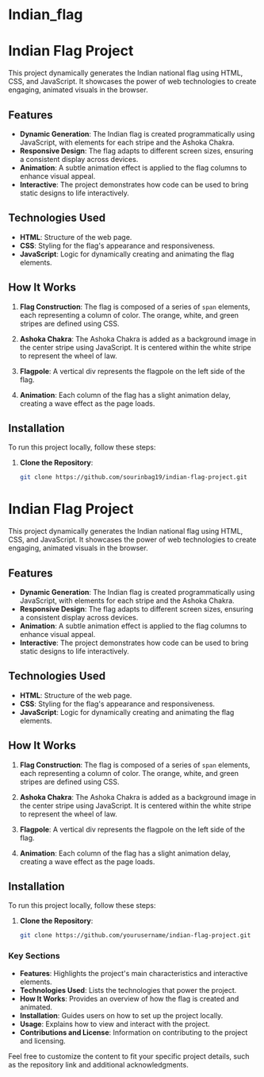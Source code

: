 # Indian_flag
# Indian Flag Project

This project dynamically generates the Indian national flag using HTML, CSS, and JavaScript. It showcases the power of web technologies to create engaging, animated visuals in the browser. 

## Features

- **Dynamic Generation**: The Indian flag is created programmatically using JavaScript, with elements for each stripe and the Ashoka Chakra.
- **Responsive Design**: The flag adapts to different screen sizes, ensuring a consistent display across devices.
- **Animation**: A subtle animation effect is applied to the flag columns to enhance visual appeal.
- **Interactive**: The project demonstrates how code can be used to bring static designs to life interactively.

## Technologies Used

- **HTML**: Structure of the web page.
- **CSS**: Styling for the flag's appearance and responsiveness.
- **JavaScript**: Logic for dynamically creating and animating the flag elements.

## How It Works

1. **Flag Construction**: The flag is composed of a series of `span` elements, each representing a column of color. The orange, white, and green stripes are defined using CSS.
   
2. **Ashoka Chakra**: The Ashoka Chakra is added as a background image in the center stripe using JavaScript. It is centered within the white stripe to represent the wheel of law.
   
3. **Flagpole**: A vertical div represents the flagpole on the left side of the flag.

4. **Animation**: Each column of the flag has a slight animation delay, creating a wave effect as the page loads.

## Installation

To run this project locally, follow these steps:

1. **Clone the Repository**: 

   ```bash
   git clone https://github.com/sourinbag19/indian-flag-project.git
# Indian Flag Project

This project dynamically generates the Indian national flag using HTML, CSS, and JavaScript. It showcases the power of web technologies to create engaging, animated visuals in the browser. 

## Features

- **Dynamic Generation**: The Indian flag is created programmatically using JavaScript, with elements for each stripe and the Ashoka Chakra.
- **Responsive Design**: The flag adapts to different screen sizes, ensuring a consistent display across devices.
- **Animation**: A subtle animation effect is applied to the flag columns to enhance visual appeal.
- **Interactive**: The project demonstrates how code can be used to bring static designs to life interactively.

## Technologies Used

- **HTML**: Structure of the web page.
- **CSS**: Styling for the flag's appearance and responsiveness.
- **JavaScript**: Logic for dynamically creating and animating the flag elements.

## How It Works

1. **Flag Construction**: The flag is composed of a series of `span` elements, each representing a column of color. The orange, white, and green stripes are defined using CSS.
   
2. **Ashoka Chakra**: The Ashoka Chakra is added as a background image in the center stripe using JavaScript. It is centered within the white stripe to represent the wheel of law.
   
3. **Flagpole**: A vertical div represents the flagpole on the left side of the flag.

4. **Animation**: Each column of the flag has a slight animation delay, creating a wave effect as the page loads.

## Installation

To run this project locally, follow these steps:

1. **Clone the Repository**: 

   ```bash
   git clone https://github.com/yourusername/indian-flag-project.git

### Key Sections

- **Features**: Highlights the project's main characteristics and interactive elements.
- **Technologies Used**: Lists the technologies that power the project.
- **How It Works**: Provides an overview of how the flag is created and animated.
- **Installation**: Guides users on how to set up the project locally.
- **Usage**: Explains how to view and interact with the project.
- **Contributions and License**: Information on contributing to the project and licensing.

Feel free to customize the content to fit your specific project details, such as the repository link and additional acknowledgments.
